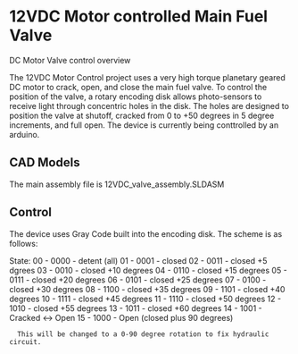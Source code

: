 # 12VDC Motor controlled Main Fuel Valve

 DC Motor Valve control overview

   The 12VDC Motor Control project uses a very high torque planetary geared DC motor to crack, open, and close the main fuel valve. To control the position of the valve, a rotary encoding disk allows photo-sensors to receive light through concentric holes in the disk. The holes are designed to position the valve at shutoff, cracked from 0 to +50 degrees in 5 degree increments, and full open. The device is currently being conttrolled by an arduino.

###

## CAD Models

   The main assembly file is 12VDC_valve_assembly.SLDASM

## Control

   The device uses Gray Code built into the encoding disk. The scheme is as follows: 

   State:
   00 - 0000 - detent (all)
  01 - 0001 - closed
  02 - 0011 - closed +5 dgrees
  03 - 0010 - closed +10 degrees
  04 - 0110 - closed +15 degrees
  05 - 0111 - closed +20 degrees
  06 - 0101 - closed +25 degrees
  07 - 0100 - closed +30 degrees
  08 - 1100 - closed +35 degrees
  09 - 1101 - closed +40 degrees
  10 - 1111 - closed +45 degrees
  11 - 1110 - closed +50 degrees
  12 - 1010 - closed +55 degrees
  13 - 1011 - closed +60 degrees
  14 - 1001 - Cracked <-> Open
  15 - 1000 - Open (closed plus 90 degrees)
 
	  
	  This will be changed to a 0-90 degree rotation to fix hydraulic circuit.
